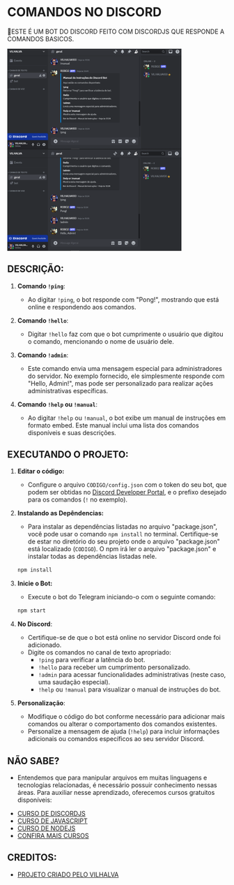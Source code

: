 # COMANDOS NO DISCORD 
🤖ESTE É UM BOT DO DISCORD FEITO COM DISCORDJS QUE RESPONDE A COMANDOS BASICOS.

<img src="./IMAGENS/FOTO_1.png" align="center" width="400"> <br>
<img src="./IMAGENS/FOTO_2.png" align="center" width="400"> <br>

## DESCRIÇÃO:
1. **Comando `!ping`**:
   - Ao digitar `!ping`, o bot responde com "Pong!", mostrando que está online e respondendo aos comandos.

2. **Comando `!hello`**:
   - Digitar `!hello` faz com que o bot cumprimente o usuário que digitou o comando, mencionando o nome de usuário dele.

3. **Comando `!admin`**:
   - Este comando envia uma mensagem especial para administradores do servidor. No exemplo fornecido, ele simplesmente responde com "Hello, Admin!", mas pode ser personalizado para realizar ações administrativas específicas.

4. **Comando `!help` ou `!manual`**:
   - Ao digitar `!help` ou `!manual`, o bot exibe um manual de instruções em formato embed. Este manual inclui uma lista dos comandos disponíveis e suas descrições.

## EXECUTANDO O PROJETO:
1. **Editar o código:**
   - Configure o arquivo `CODIGO/config.json` com o token do seu bot, que podem ser obtidas no [Discord Developer Portal](https://discord.com/developers/applications), e o prefixo desejado para os comandos (`!` no exemplo).

2. **Instalando as Depêndencias:**
   - Para instalar as dependências listadas no arquivo "package.json", você pode usar o comando `npm install` no terminal. Certifique-se de estar no diretório do seu projeto onde o arquivo "package.json" está localizado (`CODIGO`). O npm irá ler o arquivo "package.json" e instalar todas as dependências listadas nele. 

   ```bash
   npm install
   ```

3. **Inicie o Bot:**
   - Execute o bot do Telegram iniciando-o com o seguinte comando:
    ```bash
    npm start
    ```

4. **No Discord**:
   - Certifique-se de que o bot está online no servidor Discord onde foi adicionado.
   - Digite os comandos no canal de texto apropriado:
     - `!ping` para verificar a latência do bot.
     - `!hello` para receber um cumprimento personalizado.
     - `!admin` para acessar funcionalidades administrativas (neste caso, uma saudação especial).
     - `!help` ou `!manual` para visualizar o manual de instruções do bot.

5. **Personalização**:
   - Modifique o código do bot conforme necessário para adicionar mais comandos ou alterar o comportamento dos comandos existentes.
   - Personalize a mensagem de ajuda (`!help`) para incluir informações adicionais ou comandos específicos ao seu servidor Discord.
  
## NÃO SABE?
- Entendemos que para manipular arquivos em muitas linguagens e tecnologias relacionadas, é necessário possuir conhecimento nessas áreas. Para auxiliar nesse aprendizado, oferecemos cursos gratuitos disponíveis:
* [CURSO DE DISCORDJS](https://github.com/VILHALVA/CURSO-DE-DISCORDJS)
* [CURSO DE JAVASCRIPT](https://github.com/VILHALVA/CURSO-DE-JAVASCRIPT)
* [CURSO DE NODEJS](https://github.com/VILHALVA/CURSO-DE-NODEJS)
* [CONFIRA MAIS CURSOS](https://github.com/VILHALVA?tab=repositories&q=+topic:CURSO)

## CREDITOS:
- [PROJETO CRIADO PELO VILHALVA](https://github.com/VILHALVA)


